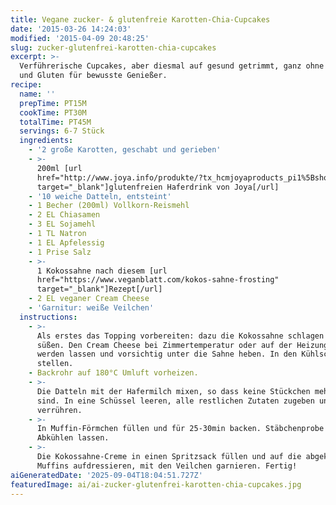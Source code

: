 ```yaml
---
title: Vegane zucker- & glutenfreie Karotten-Chia-Cupcakes
date: '2015-03-26 14:24:03'
modified: '2015-04-09 20:48:25'
slug: zucker-glutenfrei-karotten-chia-cupcakes
excerpt: >-
  Verführerische Cupcakes, aber diesmal auf gesund getrimmt, ganz ohne Zucker
  und Gluten für bewusste Genießer.
recipe:
  name: ''
  prepTime: PT15M
  cookTime: PT30M
  totalTime: PT45M
  servings: 6-7 Stück
  ingredients:
    - '2 große Karotten, geschabt und gerieben'
    - >-
      200ml [url
      href="http://www.joya.info/produkte/?tx_hcmjoyaproducts_pi1%5BshowUid%5D=438&tx_hcmjoyaproducts_pi1%5BcatUid%5D=6&cHash=f59ca2e30195ab4c5a614476d1c01bcf"
      target="_blank"]glutenfreien Haferdrink von Joya[/url]
    - '10 weiche Datteln, entsteint'
    - 1 Becher (200ml) Vollkorn-Reismehl
    - 2 EL Chiasamen
    - 3 EL Sojamehl
    - 1 TL Natron
    - 1 EL Apfelessig
    - 1 Prise Salz
    - >-
      1 Kokossahne nach diesem [url
      href="https://www.veganblatt.com/kokos-sahne-frosting"
      target="_blank"]Rezept[/url]
    - 2 EL veganer Cream Cheese
    - 'Garnitur: weiße Veilchen'
  instructions:
    - >-
      Als erstes das Topping vorbereiten: dazu die Kokossahne schlagen und
      süßen. Den Cream Cheese bei Zimmertemperatur oder auf der Heizung weich
      werden lassen und vorsichtig unter die Sahne heben. In den Kühlschrank
      stellen.
    - Backrohr auf 180°C Umluft vorheizen.
    - >-
      Die Datteln mit der Hafermilch mixen, so dass keine Stückchen mehr übrig
      sind. In eine Schüssel leeren, alle restlichen Zutaten zugeben und gut
      verrühren.
    - >-
      In Muffin-Förmchen füllen und für 25-30min backen. Stäbchenprobe machen.
      Abkühlen lassen.
    - >-
      Die Kokossahne-Creme in einen Spritzsack füllen und auf die abgekühlten
      Muffins aufdressieren, mit den Veilchen garnieren. Fertig!
aiGeneratedDate: '2025-09-04T18:04:51.727Z'
featuredImage: ai/ai-zucker-glutenfrei-karotten-chia-cupcakes.jpg
---
```



